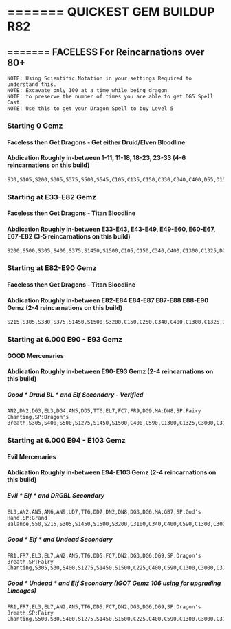 # ======= QUICKEST GEM BUILDUP R82
## ======= FACELESS  For Reincarnations over 80+
    NOTE: Using Scientific Notation in your settings Required to understand this.
    NOTE: Excavate only 100 at a time while being dragon
    NOTE: to preserve the number of times you are able to get DG5 Spell Cast
    NOTE: Use this to get your Dragon Spell to buy Level 5

### Starting 0 Gemz
#### Faceless then Get Dragons - Get either Druid/Elven Bloodline
#### Abdication Roughly in-between 1-11, 11-18, 18-23, 23-33  (4-6 reincarnations on this build)
    S30,S105,S200,S305,S375,S500,S545,C105,C135,C150,C330,C340,C400,D55,D150,D200,D250,D290,D320,D330,E30,E135,E145,E320,E400,E480,A120,A150,A270,A305,A400,A545,W180,W275,W290,W320,W330,W400

### Starting at E33-E82 Gemz
#### Faceless then Get Dragons - Titan Bloodline
#### Abdication Roughly in-between E33-E43, E43-E49, E49-E60, E60-E67, E67-E82  (3-5 reincarnations on this build)
    S200,S500,S305,S400,S375,S1450,S1500,C105,C150,C340,C400,C1300,C1325,D260,D290,D320,D330,D1125,D150,D200,E135,E145,E320,E400,E1225,E1425,A545,A120,A150,A270,A305,A400,W180,W275,W290,W400,W1275,W1375

### Starting at E82-E90 Gemz
#### Faceless then Get Dragons - Titan Bloodline
#### Abdication Roughly in-between E82-E84 E84-E87 E87-E88 E88-E90 Gemz (2-4 reincarnations on this build)
    S215,S305,S330,S375,S1450,S1500,S3200,C150,C250,C340,C400,C1300,C1325,D260,D290,D320,D330,D1125,D1275,D1375,E135,E145,E320,E400,E1225,E1425,A105,A120,A150,A270,A305,A400,W180,W275,W400,W1275,W1375,W1400


### Starting at 6.000 E90 - E93 Gemz
#### GOOD Mercenaries
#### Abdication Roughly in-between E90-E93 Gemz (2-4 reincarnations on this build)
##### Good * Druid BL * and Elf Secondary - Verified
    AN2,DN2,DG3,EL3,DG4,AN5,DD5,TT6,EL7,FC7,FR9,DG9,MA:DN8,SP:Fairy Chanting,SP:Dragon's Breath,S305,S400,S500,S1275,S1450,S1500,C400,C590,C1300,C1325,C3000,C3100,D25,D200,D275,D290,D1275,D2775,E30,E135,E400,E460,E1225,E1325,A105,A120,A175,A545,A1500,A2950,W180,W275,W400,W1275,W1400,W3150

### Starting at 6.000 E94 - E103 Gemz
#### Evil Mercenaries
#### Abdication Roughly in-between E94-E103 Gemz (2-4 reincarnations on this build)
##### Evil * Elf * and DRGBL Secondary
    EL3,AN2,AN5,AN6,AN9,UD7,TT6,DD7,DN2,DN8,DG3,DG6,MA:GB7,SP:God's Hand,SP:Grand Balance,S50,S215,S305,S1450,S1500,S3200,C3100,C340,C400,C590,C1300,C3000,D25,D275,D290,D1275,D3350,D2775,E10,E135,E230,E1225,E3250,E3300,A120,A150,A305,A410,A1500,A2950,W205,W400,W525,W1400,W3050,W3150

##### Good * Elf * and Undead Secondary
    FR1,FR7,EL3,EL7,AN2,AN5,TT6,DD5,FC7,DN2,DG3,DG6,DG9,SP:Dragon's Breath,SP:Fairy Chanting,S305,S30,S400,S1275,S1450,S1500,C225,C400,C590,C1300,C3000,C3100,D25,D200,D290,D435,D2775,D3350,E320,E135,E410,E30,E3250,E3300,A105,A120,A55,A1500,A2950,A3400,W180,W275,W400,W1275,W1400,W590

##### Good * Undead * and Elf Secondary (IGOT Gemz 106 using for upgrading Lineages)
    FR1,FR7,EL3,EL7,AN2,AN5,TT6,DD5,FC7,DN2,DG3,DG6,DG9,SP:Dragon's Breath,SP:Fairy Chanting,S500,S30,S400,S1275,S1450,S1500,C225,C400,C590,C1300,C3000,C3100,D25,D200,D290,D55,D2775,D3350,E320,E135,E410,E30,E3250,E3300,A305,A120,A55,A1500,A2950,A3400,W1375,W275,W400,W560,W1400,W590
